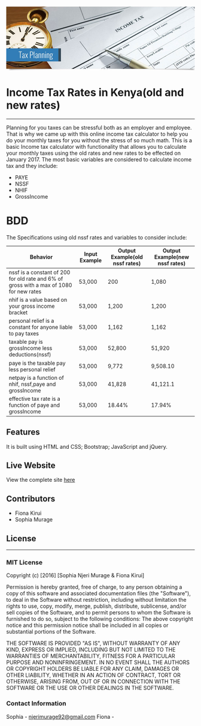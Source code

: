 ![alt text](https://github.com/FionaKirui/Income-tax/blob/gh-pages/images/readme/tax_planning_banner.jpg)
# Income Tax Rates in Kenya(old and new rates)
----------------------------------------------------------------------------------------------------
Planning for you taxes can be stressful both as an employer and employee. That is why we came up with this online income tax calculator to help you do your monthly taxes for you without the stress of so much math.
This is a basic Income tax calculator with functionality that allows you to calculate your monthly taxes using the old rates and new rates to be effected on January 2017.
The most basic variables are considered to calculate income tax and they include: 
 - PAYE
 - NSSF
 - NHIF
 - GrossIncome

# BDD
The Specifications using old nssf rates and variables to consider include:

| Behavior | Input Example | Output Example(old nssf rates) | Output Example(new nssf rates) |
| ---------| ------------- | ------------------------------ | ------------------------------ |
| nssf is a constant of 200 for old rate and 6% of gross with a max of 1080 for new rates | 53,000 | 200 | 1,080 |
| nhif is a value based on your gross income bracket | 53,000 | 1,200 | 1,200 |
| personal relief is a constant for anyone liable to pay taxes | 53,000 | 1,162  | 1,162 |
| taxable pay is grossIncome less  deductions(nssf) | 53,000 | 52,800 | 51,920 |
| paye is the taxable pay less personal relief | 53,000 | 9,772 | 9,508.10 |
| netpay is a function of nhif, nssf,paye and grossIncome | 53,000 | 41,828 | 41,121.1 |
| effective tax rate is a function of paye and grossIncome | 53,000 | 18.44% | 17.94% |

## Features
It is built using HTML and CSS; Bootstrap; JavaScript and jQuery.

## Live Website 
View the complete site [here]()

## Contributors
 - Fiona Kirui
 - Sophia Murage	

## License
---------
### MIT License

Copyright (c) [2016] [Sophia Njeri Murage & Fiona Kirui]

Permission is hereby granted, free of charge, to any person obtaining a copy
of this software and associated documentation files (the "Software"), to deal
in the Software without restriction, including without limitation the rights
to use, copy, modify, merge, publish, distribute, sublicense, and/or sell
copies of the Software, and to permit persons to whom the Software is
furnished to do so, subject to the following conditions:
The above copyright notice and this permission notice shall be included in all
copies or substantial portions of the Software.

THE SOFTWARE IS PROVIDED "AS IS", WITHOUT WARRANTY OF ANY KIND, EXPRESS OR
IMPLIED, INCLUDING BUT NOT LIMITED TO THE WARRANTIES OF MERCHANTABILITY,
FITNESS FOR A PARTICULAR PURPOSE AND NONINFRINGEMENT. IN NO EVENT SHALL THE
AUTHORS OR COPYRIGHT HOLDERS BE LIABLE FOR ANY CLAIM, DAMAGES OR OTHER
LIABILITY, WHETHER IN AN ACTION OF CONTRACT, TORT OR OTHERWISE, ARISING FROM,
OUT OF OR IN CONNECTION WITH THE SOFTWARE OR THE USE OR OTHER DEALINGS IN THE
SOFTWARE.


### Contact Information
Sophia - njerimurage92@gmail.com
Fiona -

